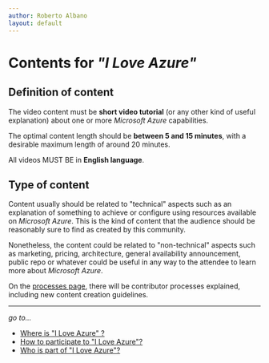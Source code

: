 ```yaml
---
author: Roberto Albano
layout: default
---
```

# Contents for *"I Love Azure"*

## Definition of content

The video content must be **short video tutorial** (or any other kind of useful explanation) about one or more *Microsoft Azure* capabilities.

The optimal content length should be **between 5 and 15 minutes**, with a desirable maximum length of around 20 minutes.

All videos MUST BE in **English language**.

## Type of content

Content usually should be related to "technical" aspects such as an explanation of something to achieve or configure using resources available on *Microsoft Azure*. This is the kind of content that the audience should be reasonably sure to find as created by this community.

Nonetheless, the content could be related to "non-technical" aspects such as marketing, pricing, architecture, general availability announcement, public repo or whatever could be useful in any way to the attendee to learn more about *Microsoft Azure*.

On the [processes page](../../common/processes.html), there will be contributor processes explained, including new content creation guidelines.

---
*go to...*

- [Where is "I Love Azure" ?](../whereis/whereis.html)
- [How to participate to "I Love Azure"?](../howtopart/howtopart.html)
- [Who is part of "I Love Azure"?](../whoisin/whoisin.html)
